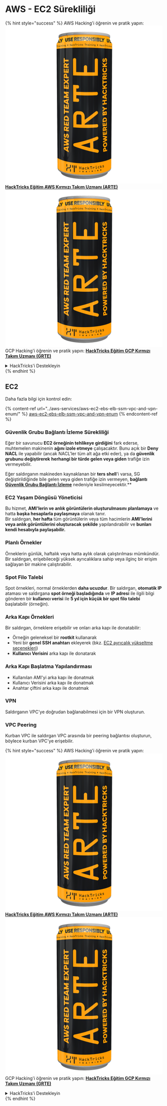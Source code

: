 # AWS - EC2 Sürekliliği

{% hint style="success" %}
AWS Hacking'i öğrenin ve pratik yapın:<img src="../../../.gitbook/assets/image (1) (1) (1).png" alt="" data-size="line">[**HackTricks Eğitim AWS Kırmızı Takım Uzmanı (ARTE)**](https://training.hacktricks.xyz/courses/arte)<img src="../../../.gitbook/assets/image (1) (1) (1).png" alt="" data-size="line">\
GCP Hacking'i öğrenin ve pratik yapın: <img src="../../../.gitbook/assets/image (2).png" alt="" data-size="line">[**HackTricks Eğitim GCP Kırmızı Takım Uzmanı (GRTE)**<img src="../../../.gitbook/assets/image (2).png" alt="" data-size="line">](https://training.hacktricks.xyz/courses/grte)

<details>

<summary>HackTricks'i Destekleyin</summary>

* [**abonelik planlarını**](https://github.com/sponsors/carlospolop) kontrol edin!
* **💬 [**Discord grubuna**](https://discord.gg/hRep4RUj7f) veya [**telegram grubuna**](https://t.me/peass) katılın ya da **Twitter**'da **bizi takip edin** 🐦 [**@hacktricks\_live**](https://twitter.com/hacktricks_live)**.**
* **Hacking ipuçlarını paylaşmak için** [**HackTricks**](https://github.com/carlospolop/hacktricks) ve [**HackTricks Cloud**](https://github.com/carlospolop/hacktricks-cloud) github reposuna PR gönderin.

</details>
{% endhint %}

## EC2

Daha fazla bilgi için kontrol edin:

{% content-ref url="../aws-services/aws-ec2-ebs-elb-ssm-vpc-and-vpn-enum/" %}
[aws-ec2-ebs-elb-ssm-vpc-and-vpn-enum](../aws-services/aws-ec2-ebs-elb-ssm-vpc-and-vpn-enum/)
{% endcontent-ref %}

### Güvenlik Grubu Bağlantı İzleme Sürekliliği

Eğer bir savunucu **EC2 örneğinin tehlikeye girdiğini** fark ederse, muhtemelen makinenin **ağını izole etmeye** çalışacaktır. Bunu açık bir **Deny NACL** ile yapabilir (ancak NACL'ler tüm alt ağa etki eder), ya da **güvenlik grubunu değiştirerek** **herhangi bir türde gelen veya giden** trafiğe izin vermeyebilir.

Eğer saldırganın makineden kaynaklanan bir **ters shell**'i varsa, SG değiştirildiğinde bile gelen veya giden trafiğe izin vermeyen, **bağlantı [**Güvenlik Grubu Bağlantı İzleme**](https://docs.aws.amazon.com/AWSEC2/latest/UserGuide/security-group-connection-tracking.html)** nedeniyle kesilmeyecektir.**

### EC2 Yaşam Döngüsü Yöneticisi

Bu hizmet, **AMI'lerin ve anlık görüntülerin oluşturulmasını** **planlamaya** ve hatta **başka hesaplarla paylaşmaya** olanak tanır.\
Bir saldırgan, **her hafta** tüm görüntülerin veya tüm hacimlerin **AMI'lerini veya anlık görüntülerini oluşturacak şekilde** yapılandırabilir ve **bunları kendi hesabıyla paylaşabilir.**

### Planlı Örnekler

Örneklerin günlük, haftalık veya hatta aylık olarak çalıştırılması mümkündür. Bir saldırgan, erişebileceği yüksek ayrıcalıklara sahip veya ilginç bir erişim sağlayan bir makine çalıştırabilir.

### Spot Filo Talebi

Spot örnekleri, normal örneklerden **daha ucuzdur**. Bir saldırgan, **otomatik IP** ataması ve saldırgana **spot örneği başladığında** ve **IP adresi** ile ilgili bilgi gönderen bir **kullanıcı verisi** ile **5 yıl için küçük bir spot filo talebi** başlatabilir (örneğin).

### Arka Kapı Örnekleri

Bir saldırgan, örneklere erişebilir ve onları arka kapı ile donatabilir:

* Örneğin geleneksel bir **rootkit** kullanarak
* Yeni bir **genel SSH anahtarı** ekleyerek (bkz. [EC2 ayrıcalık yükseltme seçenekleri](../aws-privilege-escalation/aws-ec2-privesc.md))
* **Kullanıcı Verisini** arka kapı ile donatarak

### **Arka Kapı Başlatma Yapılandırması**

* Kullanılan AMI'yi arka kapı ile donatmak
* Kullanıcı Verisini arka kapı ile donatmak
* Anahtar çiftini arka kapı ile donatmak

### VPN

Saldırganın VPC'ye doğrudan bağlanabilmesi için bir VPN oluşturun.

### VPC Peering

Kurban VPC ile saldırgan VPC arasında bir peering bağlantısı oluşturun, böylece kurban VPC'ye erişebilir. 

{% hint style="success" %}
AWS Hacking'i öğrenin ve pratik yapın:<img src="../../../.gitbook/assets/image (1) (1) (1).png" alt="" data-size="line">[**HackTricks Eğitim AWS Kırmızı Takım Uzmanı (ARTE)**](https://training.hacktricks.xyz/courses/arte)<img src="../../../.gitbook/assets/image (1) (1) (1).png" alt="" data-size="line">\
GCP Hacking'i öğrenin ve pratik yapın: <img src="../../../.gitbook/assets/image (2).png" alt="" data-size="line">[**HackTricks Eğitim GCP Kırmızı Takım Uzmanı (GRTE)**<img src="../../../.gitbook/assets/image (2).png" alt="" data-size="line">](https://training.hacktricks.xyz/courses/grte)

<details>

<summary>HackTricks'i Destekleyin</summary>

* [**abonelik planlarını**](https://github.com/sponsors/carlospolop) kontrol edin!
* **💬 [**Discord grubuna**](https://discord.gg/hRep4RUj7f) veya [**telegram grubuna**](https://t.me/peass) katılın ya da **Twitter**'da **bizi takip edin** 🐦 [**@hacktricks\_live**](https://twitter.com/hacktricks_live)**.**
* **Hacking ipuçlarını paylaşmak için** [**HackTricks**](https://github.com/carlospolop/hacktricks) ve [**HackTricks Cloud**](https://github.com/carlospolop/hacktricks-cloud) github reposuna PR gönderin.

</details>
{% endhint %}
